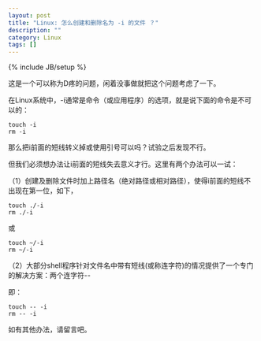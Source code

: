 ```yaml
---
layout: post
title: "Linux: 怎么创建和删除名为 -i 的文件 ？"
description: ""
category: Linux
tags: []
---
```

{% include JB/setup %}

这是一个可以称为D疼的问题，闲着没事做就把这个问题考虑了一下。

在Linux系统中，-i通常是命令（或应用程序）的选项，就是说下面的命令是不可以的：

    touch -i
    rm -i

那么把i前面的短线转义掉或使用引号可以吗？试验之后发现不行。

但我们必须想办法让i前面的短线失去意义才行。这里有两个办法可以一试：

（1）创建及删除文件时加上路径名（绝对路径或相对路径），使得i前面的短线不出现在第一位，如下，

    touch ./-i
    rm ./-i

或

    touch ~/-i
    rm ~/-i

（2）大部分shell程序针对文件名中带有短线(或称连字符)的情况提供了一个专门的解决方案：两个连字符--

即：

    touch -- -i
    rm -- -i


如有其他办法，请留言吧。
